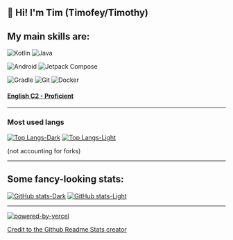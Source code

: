 ## 👋 Hi! I'm Tim (Timofey/Timothy) 

## My main skills are:

![Kotlin](https://img.shields.io/badge/-kotlin-lightcyan?style=for-the-badge&logo=kotlin&logoSize=auto) 
![Java](https://img.shields.io/badge/-java-orange?style=for-the-badge&logo=openjdk&logoSize=auto)

![Android](https://img.shields.io/badge/-android-gray?style=for-the-badge&logo=android&logoSize=auto)
![Jetpack Compose](https://img.shields.io/badge/-jetpack_compose-white?style=for-the-badge&logo=jetpackcompose)

![Gradle](https://img.shields.io/badge/-gradle-darkgreen?style=for-the-badge&logo=gradle&logoSize=auto)
![Git](https://img.shields.io/badge/-git-lightgray?style=for-the-badge&logo=git&logoSize=auto)
![Docker](https://img.shields.io/badge/-docker-white?style=for-the-badge&logo=docker&logoSize=auto)

#### [English C2 - Proficient](https://cert.efset.org/vYFNZ2)
---
### Most used langs 
[![Top Langs-Dark](https://github-readme-stats-one-ashen-99.vercel.app/api/top-langs/?username=lifestreamy&hide=JavaScript,CSS,HTML,Dockerfile,Shell&langs_count=10&layout=compact&theme=gotham#gh-dark-mode-only)](https://github.com/lifestreamy/github-readme-stats#gh-dark-mode-only)
[![Top Langs-Light](https://github-readme-stats-one-ashen-99.vercel.app/api/top-langs/?username=lifestreamy&hide=JavaScript,CSS,HTML,Dockerfile,Shell&langs_count=10&layout=compact&theme=graywhite#gh-light-mode-only)](https://github.com/lifestreamy/github-readme-stats#gh-light-mode-only)

(not accounting for forks)

---
## Some fancy-looking stats:
[![GitHub stats-Dark](https://github-readme-stats-one-ashen-99.vercel.app/api?username=lifestreamy&show_icons=true&theme=gotham#gh-dark-mode-only)](https://github.com/lifestreamy/github-readme-stats#gh-dark-mode-only)
[![GitHub stats-Light](https://github-readme-stats-one-ashen-99.vercel.app/api?username=lifestreamy&show_icons=true&theme=graywhite#gh-light-mode-only)](https://github.com/lifestreamy/github-readme-stats#gh-light-mode-only)

---
[![powered-by-vercel](https://github.com/lifestreamy/lifestreamy/assets/44506462/04d2a284-61f5-412d-9980-8c50e3045a1f)](https://vercel.com)


[Credit to the Github Readme Stats creator](https://github.com/anuraghazra/github-readme-stats)
